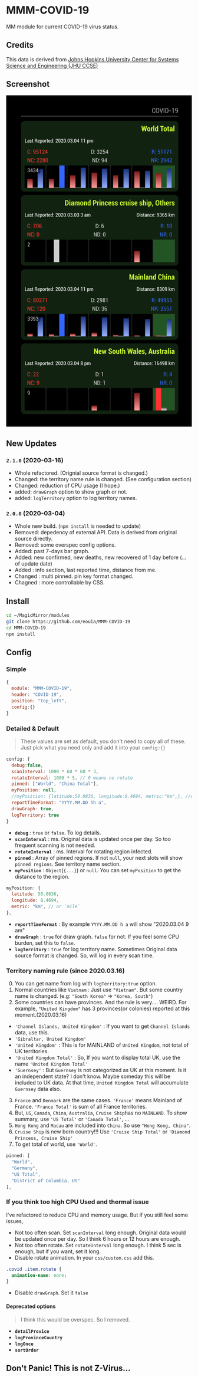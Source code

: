 # MMM-COVID-19
MM module for current COVID-19 virus status.

## Credits
This data is derived from [Johns Hopkins University Center for Systems Science and Engineering (JHU CCSE)](https://github.com/CSSEGISandData/COVID-19)

## Screenshot
![](https://raw.githubusercontent.com/eouia/MMM-COVID-19/master/covid.png)

## New Updates
### **`2.1.0` (2020-03-16)**
- Whole refactored. (Orignial source format is changed.)
- Changed: the territory name rule is changed. (See configuration section)
- Changed: reduction of CPU usage (I hope.)
- added: `drawGraph` option to show graph or not.
- added: `logTerritory` option to log territory names.

### **`2.0.0` (2020-03-04)**
- Whole new build. (`npm install` is needed to update)
- Removed: depedency of external API. Data is derived from original source directly.
- Removed: some overspec config options.
- Added: past 7-days bar graph.
- Added: new confirmed, new deaths, new recovered of 1 day before (... of update date)
- Added : info section, last reported time, distance from me.
- Changed : multi pinned. pin key format changed.
- Chagned : more controllable by CSS.

## Install
```sh
cd ~/MagicMirror/modules
git clone https://github.com/eouia/MMM-COVID-19
cd MMM-COVID-19
npm install
```

## Config
### Simple
```js
{
  module: "MMM-COVID-19",
  header: "COVID-19",
  position: "top_left",
  config:{}
}
```
### Detailed & Default
> These values are set as default, you don't need to copy all of these. Just pick what you need only and add it into your `config:{}`

```js
config: {
  debug:false,
  scanInterval: 1000 * 60 * 60 * 3,
  rotateInterval: 1000 * 5, // 0 means no rotate
  pinned: ["World", "China Total"],
  myPosition: null,
  //myPosition: {latitude:50.0836, longitude:8.4694, metric:"km",}, //or null. // reserved for later.
  reportTimeFormat: "YYYY.MM.DD hh a",
  drawGraph: true,
  logTerritory: true
}
```
- **`debug`** : `true` or `false`. To log details.
- **`scanInterval`** : ms. Original data is updated once per day. So too frequent scanning is not needed.
- **`rotateInterval`** : ms. Interval for rotating region infected.
- **`pinned`** : Array of pinned regions. If not `null`, your next slots will show `pinned regions`. See territory name section.
- **`myPosition`** : `Object`(`{...}`) or `null`. You can set `myPosition` to get the distance to the region.
```js
myPosition: {
  latitude: 50.0836,
  longitude: 8.4694,
  metric: "km", // or `mile`
},
```
- **`reportTimeFormat`** : By example `YYYY.MM.DD h a` will show "2020.03.04 9 am"
- **`drawGraph`** : `true` for draw graph. `false` for not. If you feel some CPU burden, set this to `false`.
- **`logTerritory`** : `true` for log territory name. Sometimes Original data source format is changed. So, will log in every scan time.


### Territory naming rule (since 2020.03.16)
0. You can get name from log with `logTerritory:true` option.
1. Normal countries like `Vietnam` : Just use `"Vietnam"`. But some country name is changed. (e.g: `"South Korea"` => `"Korea, South"`)
2. Some countries can have provinces. And the rule is very.... WEIRD.
For example, `"United Kingdom"` has 3 provinces(or colonies) reported at this moment.(2020.03.16)
- `'Channel Islands, United Kingdom'` : If you want to get `Channel Islands` data, use this.
- `'Gibraltar, United Kingdom'`
- `'United Kingdom'` : This is for MAINLAND of `United Kingdom`, not total of UK territories.
- `'United Kingdom Total'` : So, If you want to display total UK, use the name `'United Kingdom Total'`
- `'Guernsey'` : But `Guernsey` is not categorized as UK at this moment. Is it an independent state? I don't know. Maybe someday this will be included to UK data. At that time, `United Kingdom Total` will accumulate `Guernsey` data also.
3. `France` and `Denmark` are the same cases. `'France'` means Mainland of France. `'France Total'` is sum of all France territories.
4. But, `US`, `Canada`, `China`, `Australia`, `Cruise Ship`has no `MAINLAND`. To show summary, use `'US Total'` or `'Canada Total'`, ...
5. `Hong Kong` and `Macau` are included into `China`. So use `"Hong Kong, China"`.
6. `Cruise Ship` is new born country!!! Use `'Cruise Ship Total'` or `'Diamond Princess, Cruise Ship'`
7. To get total of world, use `'World'`.

```js
pinned: [
  "World",
  "Germany",
  "US Total",
  "District of Columbia, US"
],
```


### If you think too high CPU Used and thermal issue
I've refactored to reduce CPU and memory usage. But if you still feel some issues,
- Not too often scan. Set `scanInterval` long enough. Original data would be updated once per day. So I think 6 hours or 12 hours are enough.
- Not too often rotate. Set `rotateInterval` long enough. I think 5 sec is enough, but if you want, set it long.
- Disable rotate animation. In your `css/custom.css` add this.
```css
.covid .item.rotate {
  animation-name: none;
}
```
- Disable `drawGraph`. Set it `false`




#### Deprecated options
> I think this would be overspec. So I removed.

- **`detailProvice`**
- **`logProvinceCountry`**
- **`logOnce`**
- **`sortOrder`**






## Don't Panic! This is not Z-Virus...
